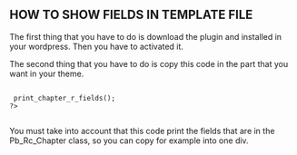 ## HOW TO SHOW FIELDS IN TEMPLATE FILE

The first thing that you have to do is download the plugin and installed in your wordpress. Then you have to activated it. 

The second thing that you have to do  is copy this code in the part that you want in your theme. 
<code>
<?php  
	$resources= new Pb_Rc_Chapter('Pressbooks-related-content', '0.1' );
	$resources-> print_chapter_r_fields();
?>
</code>

You must take into account that this code print the fields that are in the Pb_Rc_Chapter class, so you can copy for example into one div.